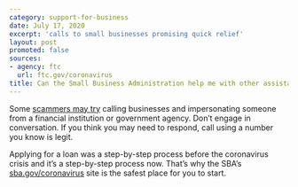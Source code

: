 ```yaml
---
category: support-for-business
date: July 17, 2020
excerpt: 'calls to small businesses promising quick relief'
layout: post
promoted: false
sources:
- agency: ftc
  url: ftc.gov/coronavirus
title: Can the Small Business Administration help me with other assistance?
---
```


Some [scammers may try](https://www.consumer.ftc.gov/blog/2020/04/small-businesses-where-go-financial-relief-information) calling businesses and impersonating someone from a financial institution or government agency. Don’t engage in conversation. If you think you may need to respond, call using a number you know is legit. 

Applying for a loan was a step-by-step process before the coronavirus crisis and it’s a step-by-step process now. That’s why the SBA’s [sba.gov/coronavirus](https://www.sba.gov/page/coronavirus-covid-19-small-business-guidance-loan-resources) site is the safest place for you to start.